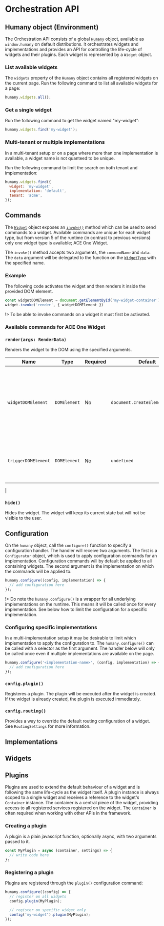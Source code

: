 # Orchestration API

## Humany object (Environment)
The Orchestration API consists of a global [`Humany`](modules/@humany/widget-core/classes/humany.html) object, available as `window.humany` on default distributions. It orchestrates widgets and implementations and provides an API for controlling the life-cycle of widgets and their plugins. Each widget is represented by a `Widget` object. 

### List available widgets
The `widgets` property of the `Humany` object contains all registered widgets on the current page. Run the following command to list all available widgets for a page:
```js
humany.widgets.all();
```

### Get a single widget
Run the following command to get the widget named "my-widget":
```js
humany.widgets.find('my-widget');
```

### Multi-tenant or multiple implementations
In a multi-tenant setup or on a page where more than one implementation is available, a widget name is not quanteed to be unique.

Run the following command to limit the search on both tenant and implementation:
```js
humany.widgets.find({ 
  widget: 'my-widget', 
  implementation: 'default', 
  tenant: 'acme',
});
```

## Commands
The [`Widget`](modules/@humany/widget-core/classes/widget.html) object exposes an [`invoke()`](modules/@humany/widget-core/classes/widget.html#invoke) method which can be used to send commands to a widget. Available commands are unique for each widget type, but from version 5 of the runtime (in contrast to previous versions) only one widget type is available; ACE One Widget.

The `invoke()` method accepts two arguments, the `commandName` and `data`. The `data` argument will be delegated to the function on the [`WidgetType`](modules/@humany/widget-core/classes/widgettype.html) with the specified name.

### Example
The following code activates the widget and then renders it inside the provided DOM element.
```js
const widgetDOMElement = document.getElementById('my-widget-container');
widget.invoke('render', { widgetDOMElement })
```
!> To be able to invoke commands on a widget it must first be activated.

### Available commands for ACE One Widget

### `render(args: RenderData)`
Renders the widget to the DOM using the specified arguments.

|Name|Type|Required|Default|Description|
|----|----|--------|-------|-----------|
|`widgetDOMElement`|`DOMElement`|No|`document.createElement('div')`|The `DOMElement` which the widget should be rendered inside. If not specified a new `DOMElement` is created.|
|`triggerDOMElement`|`DOMElement`|No|`undefined`|The `DOMElement` to be used as "trigger element" for starting the widget.|
|

### `hide()`
Hides the widget. The widget will keep its current state but will not be visible to the user.

## Configuration
On the `humany` object, call the `configure()` function to specify a configuration handler. The handler will receive two arguments. The first is a `Configurator` object, which is used to apply configuration commands for an implementation. Configuration commands will by default be applied to all containing widgets. The second argument is the implementation on which the commands will be applied to.

```js
humany.configure((config, implementation) => {
  // add configuration here
});
```

!> Do note the `humany.configure()` is a wrapper for all underlying implementations on the runtime. This means it will be called once for every implementation. See below how to limit the configuration for a specific implementation.

### Configuring specific implementations
In a multi-implementation setup it may be desirable to limit which implementation to apply the configuration to. The `humany.configure()` can be called with a selector as the first argument. The handler below will only be called once even if multiple implementations are available on the page.

```js
humany.configure('<implementation-name>', (config, implementation) => {
  // add configuration here
});
```

### `config.plugin()`
Registeres a plugin. The plugin will be executed after the widget is created. If the widget is already created, the plugin is executed immediately.

### `config.routing()`
Provides a way to override the default routing configuration of a widget. See `RoutingSettings` for more information.

## Implementations

## Widgets

## Plugins
Plugins are used to extend the default behaviour of a widget and is following the same life-cycle as the widget itself. A plugin instance is always scoped to a single widget and receives a reference to the widget's `Container` instance. The container is a central piece of the widget, providing access to all registered services registered on the widget. The `Container` is often required when working with other APIs in the framework.

### Creating a plugin
A plugin is a plain javascript function, optionally async, with two arguments passed to it.

```js
const MyPlugin = async (container, settings) => {
  // write code here
};
```

### Registering a plugin
Plugins are registered through the `plugin()` configuration command:

```js
humany.configure((config) => {
  // register on all widgets
  config.plugin(MyPlugin);

  // register on specific widget only
  config('my-widget').plugin(MyPlugin);
});
```